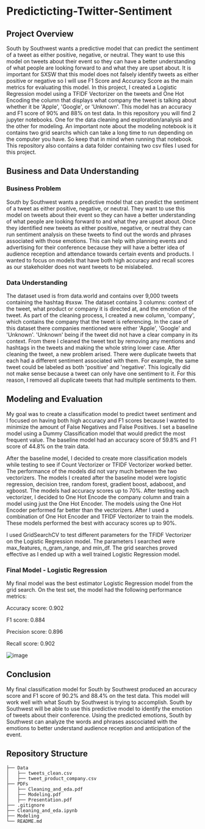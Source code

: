 # Predicticting-Twitter-Sentiment

## Project Overview

South by Southwest wants a predictive model that can predict the sentiment of a tweet as either positive, negative, or neutral. They want to use this model on tweets about their event so they can have a better understanding of what people are looking forward to and what they are upset about. It is important for SXSW that this model does not falsely identify tweets as either positive or negative so I will use F1 Score and Accuracy Score as the main metrics for evaluating this model. In this project, I created a Logistic Regression model using a TFIDF Vectorizer on the tweets and One Hot Encoding the column that displays what company the tweet is talking about whether it be 'Apple', 'Google', or 'Unknown'. This model has an accuracy and F1 score of 90% and 88% on test data. In this repository you will find 2 jupyter notebooks. One for the data cleaning and exploration/analysis and the other for modeling. An important note about the modeling notebook is it contains two grid searchs which can take a long time to run depending on the computer you have. So keep that in mind when running that notebook. This repository also contains a data folder containing two csv files I used for this project.

## Business and Data Understanding

### Business Problem

South by Southwest wants a predictive model that can predict the sentiment of a tweet as either positive, negative, or neutral. They want to use this model on tweets about their event so they can have a better understanding of what people are looking forward to and what they are upset about. Once they identified new tweets as either positive, negative, or neutral they can run sentiment analysis on these tweets to find out the words and phrases associated with those emotions. This can help with planning events and advertising for their conference because they will have a better idea of audience reception and attendance towards certain events and products. I wanted to focus on models that have both high accuracy and recall scores as our stakeholder does not want tweets to be mislabeled.

### Data Understanding

The dataset used is from data.world and contains over 9,000 tweets containing the hashtag #sxsw. The dataset contains 3 columns: context of the tweet, what product or company it is directed at, and the emotion of the tweet. As part of the cleaning process, I created a new column, 'company', which contains the company that the tweet is referencing. In the case of this dataset there companies mentioned were either 'Apple', 'Google' and 'Unknown'. 'Unknown' being if the tweet did not have a clear company in its context. From there I cleaned the tweet text by removing any mentions and hashtags in the tweets and making the whole string lower case. After cleaning the tweet, a new problem arised. There were duplicate tweets that each had a different sentiment associated with them. For example, the same tweet could be labeled as both 'positive' and 'negative'. This logically did not make sense because a tweet can only have one sentiment to it. For this reason, I removed all duplicate tweets that had multiple sentiments to them.

## Modeling and Evaluation

My goal was to create a classification model to predict tweet sentiment and I focused on having both high accuracy and F1 scores because I wanted to minimize the amount of False Negatives and False Positives. I set a baseline model using a Dummy Classification model that would predict the most frequent value. The baseline model had an accuracy score of 59.8% and F1 score of 44.8% on the train data. 

After the baseline model, I decided to create more classification models while testing to see if Count Vectorizer or TFIDF Vectorizer worked better. The performance of the models did not vary much between the two vectorizers. The models I created after the baseline model were logistic regression, decision tree, random forest, gradient boost, adaboost, and xgboost. The models had accuracy scores up to 70%. After testing each vectorizer, I decided to One Hot Encode the company column and train a model using just the One Hot Encoder. The models using the One Hot Encoder performed far better than the vectorizers. After I used a combination of One Hot Encoder and TFIDF Vectorizer to train the models. These models performed the best with accuracy scores up to 90%. 

I used GridSearchCV to test different parameters for the TFIDF Vectorizer on the Logistic Regression model. The parameters I searched were max_features, n_gram_range, and min_df. The grid searches proved effective as I ended up with a well trained Logistic Regression model.

### Final Model - Logistic Regression

My final model was the best estimator Logistic Regression model from the grid search. On the test set, the model had the following performance metrics:

Accuracy score: 0.902

F1 score: 0.884

Precision score: 0.896

Recall score: 0.902

![image](https://user-images.githubusercontent.com/108245743/190938746-6913713a-b338-4b5e-8c53-e2fabc8d195d.png)

## Conclusion

My final classification model for South by Southwest produced an accuracy score and F1 score of 90.2% and 88.4% on the test data. This model will work well with what South by Southwest is trying to accomplish. South by Southwest will be able to use this predictive model to identify the emotion of tweets about their conference. Using the predicted emotions, South by Southwest can analyze the words and phrases asscociated with the emotions to better understand audience reception and anticipation of the event.

## Repository Structure

```
├── Data
│   ├── tweets_clean.csv
│   ├── tweet_product_company.csv
├── PDFs
│   ├── Cleaning_and_eda.pdf
│   ├── Modeling.pdf
│   ├── Presentation.pdf
├── .gitignore
├── Cleaning_and_eda.ipynb
├── Modeling
└── README.md
```
